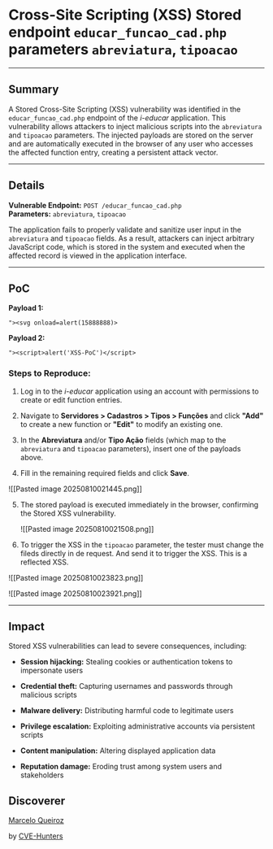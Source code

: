 # Cross-Site Scripting (XSS) Stored endpoint `educar_funcao_cad.php` parameters `abreviatura`, `tipoacao`

---

## Summary

A Stored Cross-Site Scripting (XSS) vulnerability was identified in the `educar_funcao_cad.php` endpoint of the _i-educar_ application. This vulnerability allows attackers to inject malicious scripts into the `abreviatura` and `tipoacao` parameters. The injected payloads are stored on the server and are automatically executed in the browser of any user who accesses the affected function entry, creating a persistent attack vector.

---

## Details

**Vulnerable Endpoint:** `POST /educar_funcao_cad.php`  
**Parameters:** `abreviatura`, `tipoacao`

The application fails to properly validate and sanitize user input in the `abreviatura` and `tipoacao` fields. As a result, attackers can inject arbitrary JavaScript code, which is stored in the system and executed when the affected record is viewed in the application interface.

---

## PoC

**Payload 1:**

`"><svg onload=alert(15888888)>`

**Payload 2:**

`"><script>alert('XSS-PoC')</script>`

### Steps to Reproduce:

1. Log in to the _i-educar_ application using an account with permissions to create or edit function entries.
    
2. Navigate to **Servidores > Cadastros > Tipos > Funções** and click **"Add"** to create a new function or **"Edit"** to modify an existing one.
    
3. In the **Abreviatura** and/or **Tipo Ação** fields (which map to the `abreviatura` and `tipoacao` parameters), insert one of the payloads above.
    
4. Fill in the remaining required fields and click **Save**.

![[Pasted image 20250810021445.png]]    

5. The stored payload is executed immediately in the browser, confirming the Stored XSS vulnerability.
    
    ![[Pasted image 20250810021508.png]]
    
6. To trigger the XSS in the `tipoacao` parameter, the tester must change the fileds directly in de request. And send it to trigger the XSS. This is a reflected XSS.

![[Pasted image 20250810023823.png]]

![[Pasted image 20250810023921.png]]

---

## Impact

Stored XSS vulnerabilities can lead to severe consequences, including:

- **Session hijacking:** Stealing cookies or authentication tokens to impersonate users
    
- **Credential theft:** Capturing usernames and passwords through malicious scripts
    
- **Malware delivery:** Distributing harmful code to legitimate users
    
- **Privilege escalation:** Exploiting administrative accounts via persistent scripts
    
- **Content manipulation:** Altering displayed application data
    
- **Reputation damage:** Eroding trust among system users and stakeholders


## Discoverer

[Marcelo Queiroz](www.linkedin.com/in/marceloqueirozjr)

by [CVE-Hunters](https://github.com/Sec-Dojo-Cyber-House/cve-hunters)